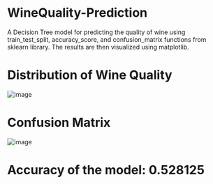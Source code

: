 # WineQuality-Prediction
A Decision Tree model for predicting the quality of wine using train_test_split, accuracy_score, and confusion_matrix functions from sklearn library. The results are then visualized using matplotlib.

# Distribution of Wine Quality
![image](https://user-images.githubusercontent.com/104827931/234780406-6df2e70a-ac15-4686-9f0b-ae5fdcdf90f6.png)

# Confusion Matrix
![image](https://user-images.githubusercontent.com/104827931/234780595-14082c4c-9236-43ac-b196-6a82c8c320ed.png)

# Accuracy of the model: 0.528125
